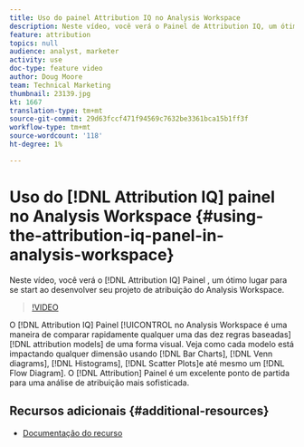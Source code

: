 ```yaml
---
title: Uso do painel Attribution IQ no Analysis Workspace
description: Neste vídeo, você verá o Painel de Attribution IQ, um ótimo lugar para o start à medida que você desenvolve seu projeto Analysis Workspace de atribuição.
feature: attribution
topics: null
audience: analyst, marketer
activity: use
doc-type: feature video
author: Doug Moore
team: Technical Marketing
thumbnail: 23139.jpg
kt: 1667
translation-type: tm+mt
source-git-commit: 29d63fccf471f94569c7632be3361bca15b1ff3f
workflow-type: tm+mt
source-wordcount: '118'
ht-degree: 1%

---
```



# Uso do [!DNL Attribution IQ] painel  no Analysis Workspace {#using-the-attribution-iq-panel-in-analysis-workspace}

Neste vídeo, você verá o [!DNL Attribution IQ] Painel , um ótimo lugar para se start ao desenvolver seu projeto de atribuição do Analysis Workspace.

>[!VIDEO](https://video.tv.adobe.com/v/23139/?quality=12)

O [!DNL Attribution IQ] Painel [!UICONTROL no Analysis Workspace é uma maneira de comparar rapidamente qualquer uma das dez regras baseadas] [!DNL attribution models] de uma forma visual. Veja como cada modelo está impactando qualquer dimensão usando [!DNL Bar Charts], [!DNL Venn diagrams], [!DNL Histograms], [!DNL Scatter Plots]e até mesmo um [!DNL Flow Diagram]. O [!DNL Attribution] Painel  é um excelente ponto de partida para uma análise de atribuição mais sofisticada.

## Recursos adicionais {#additional-resources}

* [Documentação do recurso](https://marketing.adobe.com/resources/help/en_US/analytics/analysis-workspace/use_attribution_iq.html)
